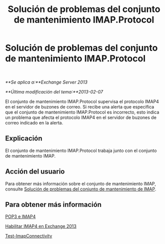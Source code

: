 ﻿---
title: Solución de problemas del conjunto de mantenimiento IMAP.Protocol
TOCTitle: Solución de problemas del conjunto de mantenimiento IMAP.Protocol
ms:assetid: ab0df2c9-5a85-4061-ba67-750962d14c1b
ms:mtpsurl: https://technet.microsoft.com/es-es/library/ms.exch.scom.imap.protocol(v=EXCHG.150)
ms:contentKeyID: 53181915
ms.date: 10/08/2015
mtps_version: v=EXCHG.150
ms.translationtype: HT
---

# Solución de problemas del conjunto de mantenimiento IMAP.Protocol

 

_**Se aplica a:**Exchange Server 2013_

_**Última modificación del tema:**2013-02-07_

El conjunto de mantenimiento IMAP.Protocol supervisa el protocolo IMAP4 en el servidor de buzones de correo. Si recibe una alerta que especifica que el conjunto de mantenimiento IMAP.Protocol es incorrecto, esto indica un problema que afecta el protocolo IMAP4 en el servidor de buzones de correo indicado en la alerta.

## Explicación

El conjunto de mantenimiento IMAP.Protocol trabaja junto con el conjunto de mantenimiento IMAP.

## Acción del usuario

Para obtener más información sobre el conjunto de mantenimiento IMAP, consulte [Solución de problemas del conjunto de mantenimiento de IMAP](troubleshooting-imap-health-set.md).

## Para obtener más información

[POP3 e IMAP4](https://technet.microsoft.com/es-es/library/jj657728\(v=exchg.150\))

[Habilitar IMAP4 en Exchange 2013](https://technet.microsoft.com/es-es/library/bb124489\(v=exchg.150\))

[Test-ImapConnectivity](https://technet.microsoft.com/es-es/library/bb738126\(v=exchg.150\))

